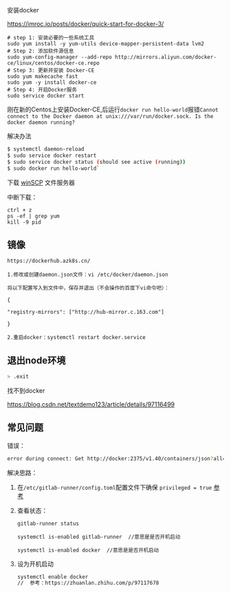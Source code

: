 安装docker

https://imroc.io/posts/docker/quick-start-for-docker-3/

```
# step 1: 安装必要的一些系统工具
sudo yum install -y yum-utils device-mapper-persistent-data lvm2
# Step 2: 添加软件源信息
sudo yum-config-manager --add-repo http://mirrors.aliyun.com/docker-ce/linux/centos/docker-ce.repo
# Step 3: 更新并安装 Docker-CE
sudo yum makecache fast
sudo yum -y install docker-ce
# Step 4: 开启Docker服务
sudo service docker start
```









刚在新的Centos上安装Docker-CE,后运行`docker run hello-world`报错`Cannot connect to the Docker daemon at unix:///var/run/docker.sock. Is the docker daemon running?`

解决办法


```bash
$ systemctl daemon-reload
$ sudo service docker restart
$ sudo service docker status (should see active (running))
$ sudo docker run hello-world`
```





下载 [winSCP](<https://winscp.net/eng/download.php>) 文件服务器





中断下载：

```
ctrl + z
ps -ef | grep yum
kill -9 pid
```



## 镜像

```bash
https://dockerhub.azk8s.cn/
```

```
1.修改或创建daemon.json文件：vi /etc/docker/daemon.json
 
将以下配置写入到文件中，保存并退出（不会操作的百度下vi命令吧）：
 
{
 
"registry-mirrors": ["http://hub-mirror.c.163.com"]
 
}
 
2.重启docker：systemctl restart docker.service
```







##  退出node环境

```bash
> .exit

```





找不到docker

<https://blog.csdn.net/textdemo123/article/details/97116499>







## 常见问题

错误：

```bash
error during connect: Get http://docker:2375/v1.40/containers/json?all=1: dial tcp: lookup docker on 67.207.67.2:53: no such host
```



解决思路：

1. 在`/etc/gitlab-runner/config.toml`配置文件下确保 `privileged = true`     [参考](https://devops.stackexchange.com/a/9446)

2. 查看状态：

   ```
   gitlab-runner status
   
   systemctl is-enabled gitlab-runner  //意思是是否开机启动
   
   systemctl is-enabled docker  //意思是是否开机启动
   ```

3. 设为开机启动

   ```bash
   systemctl enable docker
   //  参考：https://zhuanlan.zhihu.com/p/97117678
   ```

   